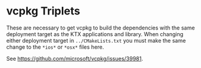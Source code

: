 <!-- Copyright 2024, The Khronos Group Inc. -->
<!-- SPDX-License-Identifier: Apache-2.0 -->

vcpkg Triplets
==============

These are necessary to get vcpkg to build the dependencies with the same
deployment target as the KTX applications and library. When changing either
deployment target in `../CMakeLists.txt` you must make the same change to the
`*ios*` or `*osx*` files here.

See https://github.com/microsoft/vcpkg/issues/39981.
